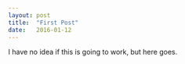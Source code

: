 ```yaml
---
layout: post
title:  "First Post"
date:   2016-01-12
---
```

I have no idea if this is going to work, but here goes.
